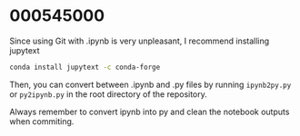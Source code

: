 # 000545000

Since using Git with .ipynb is very unpleasant, I recommend installing jupytext

```bash
conda install jupytext -c conda-forge
```

Then, you can convert between .ipynb and .py files by running `ipynb2py.py` or `py2ipynb.py` in the root directory of the repository.

Always remember to convert ipynb into py and clean the notebook outputs when commiting.
